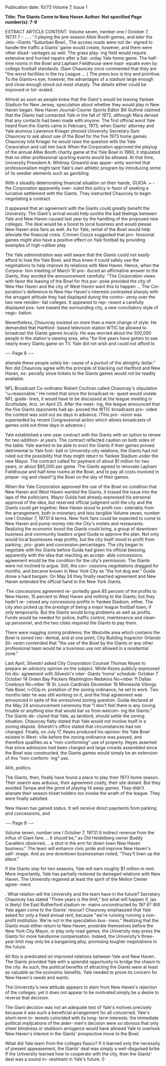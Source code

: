 Publication date: 10/73
Volume 7, Issue 1

**Title: The Giants Come to New Haven**
**Author: Not specified**
**Page number(s): 7-9**

EXTRACT ARTICLE CONTENT:
Volume seven, nwnber one I October 7, 19731 7 
:· 
... : ':1 
playing the pre-season Albie Booth 
games, and later the Jets--Giants 
"Suburban Bowl., 
The access roads were not de-
signed to handle the traffic a 
Giants' game would create, however, 
and there were other disad-
vantages as well. The grass play-
ing field would require extensive 
and hurried repairs after a Sat-
urday Yale home game. The half-
time rooms in the Bowl and 
Lapham Fieldhouse were inad-
equate even by college football 
standards. (Sam Chauncey once 
commented that they are "the 
worst facilities in the Ivy League ... ) 
The press box is tiny and primitive. 
To the Giants•s eye, however, the 
advantages of a stadium large 
enough and close enough stood 
out most sharply. The details 
either could be improved or tol-
erated. 

Almost as soon as people knew 
that the Giant's would be leaving 
Yankee Stadium for New Jersey, 
speculation about whether they 
would play in New Haven began. 
New Haven Journal-Courier Sports 
Editor Bill Guthrie claimed that 
the Giants had contacted Yale 
in the fall of 1972, although Mara 
denied that any contacts had been 
made with anyone. The first 
official word Yale heard from the 
Giants came in February, 1973, 
when Giants' attorney and Yale 
alumnus Lawrence Krieger 
phoned University Secretary Sam 
Chauncey to ask about use of 
the Bowl for the five 1973 home 
games. Chauncey told Krieger he 
would raise the question with the 
Yale Corporation and call him back 
When the Corporation approved 
the playiug of the annual Albie 
Booth charity game at the Yale 
Bowl in 1960, it stipulated that 
no other professional sporting 
events would be allowed. At 
that time, University President 
A. Whitney Griswold was appar-
ently worried that professionalism 
might taint Yale's own athletic 
program by introducing some of 
its seedier elements such as 
gambling. 

With a steadily deteriorating 
fmancial situation on their hands, 
GUIOA 
.~.-
the Corporation apparently over-
ruled this policy in favor of 
seeking a lucrative settlement with 
the Giants. They instructed 
Chauncey to begin negotiating a 
contract. 

It appeared that an agreement 
with the Giants could greatly 
benefit the University. The Giant's 
arrival would help soothe the bad 
feelings between Yale and New 
Haven caused last year by the 
handling of the proposed new 
colleges. The deal would be a boost 
to local business and would please 
New Haven area fans as well. As for 
Yale, rental of the Bowl would 
help alleviate the financial crisis. 
C:trmen Cozza suggested that pro-
fessional games might also have a 
positive effect on Yale football by 
providing examples of high-caliber 
play. 

The Yale administration was 
well aware that the Giants could 
not easily afford to lose the Yale 
Bowl, and thus knew it could 
safely use the negotiations to help 
improve its relations with New 
Haven. Hence, when the Corpora-
tion meeting of March 10 pro-
duced an affirmative answer to 
the Giants, they worded the 
announcement carefully: "The 
Corporation views with favor the 
leasing of the Bowl for this pur-
pose provided the city of New Hav 
Haven and the city of West Haven 
want this to happen ... The Cor-
poration's deference to New Hav 
Haven's interests contrasted sharply 
with the arrogant attitude they 
had displayed dunng the contro-
versy over the two new residen-
tial colleges. It appeared to rep-
resent a carefully displayed pos-
ture toward the surrounding city, 
a new conciliatory style of nego-
tiation. 

Nevertheless, Chauncey insisted 
on more than a mere change of 
style. He demanded that Hartford-
based television station WTIC 
be allowed to broadcast the Giants 
games locaUy. He was worried 
about the 500,000 people in the 
station's viewing area, who "for 
five years have gotten to see nearly 
every Giants game on TV. Yale did 
not wish and could not afford to 


--- Page 8 ---

alienate these people solely be-
cause of a pursuit of the almighty 
dollar." Nor did Chauncey agree 
with the principle of blacking 
out Hartford and New Haven, es-
pecially since tickets to the Giants 
games would not be readily 
available. 

NFL Broadcast Co-ordinator 
Robert Cochran called Chauncey's 
stipulation "u~reasonable." He 
noted that since the broadcast re-
quest would violate NFL guide-
lines, it would have to be discussed 
at the league meeting in Scottsdale, 
Ariz. on April 25. After the meet-
ing, the league announced that the 
five Giants opponents had ap-
proved the WTIC broadcasts pro-
vided the contest was sold out 
six days in advance. (This pro-
vision was superseded by recent 
Congressional action which allows 
broadcasts of games sold out 
three days in advance.) 

Yale established a one-year 
contract with the Giants with an 
option to renew for two addition-
al years. The contract reflected 
caution on both sides of the 
table: Yale wanted to be able to 
evict the Giants if their games 
proved detrimental to Yale foot-
ball or University-city relations; 
the Giants had not ruled out the 
possibility that they might return 
to Yankee Stadium under the 
new Mayor. The contract called 
for payment of about $1 million 
for two years, or about $85,000 
per game. The Giants agreed to 
renovate Lapham Fieldhouse and 
half-time rooms at the Bowl, and 
to pay all costs involved in prepar-
ing and cleani!"g the Bowl on the 
day of their games. 

When the Yale Corporation 
approved the use of the Bowl on 
condition that New Haven and 
West Haven wanted the Giants, 
it tossed the issue into the laps of 
the politicians. Mayor Guida had 
already expressed his personal 
approval of the idea, but reserved 
official judgment until the city 
and the Giants could get together. 
New Haven stood to profit con-
siderably from the arrangement, 
both in monetary and less tangible 
Volume seven, number one I October 7, 19731 8 
terms. New York fans could be 
expected to come to New Haven 
and pump money into the City's 
motels and restaurants. Realizing 
the economic boost the Giants 
could bring, a group of downtown 
business and community leaders 
urged Guida to approve the plan. 
Not only would local businesses 
reap profits, but the city itself 
stood to profit from parking·, pro-
gram and concession percentages. 
The city began to negotiate with 
the Giants before Guida had given 
his official blessing, apparently with 
the idea that reaching an accept-
able concessions agreement would 
be the condition for the city's 
permission. The Giants were not 
inclined to argue. Still, the con-
cessions negotiations dragged for 
months, and became known in 
New York City as "the hot dog 
war." Guida drove a hard bargain. 
On May 24 they finally reached 
agreement and New Haven extended 
the official hand to the New York 
Giants. 

·The concessions agreement re-
portedly gave 85 percent of the 
profits to New Haven, 15 percent 
to West Haven and nothing to 
the Giants; but they hadn't re-
ceived any concessions profits 
in Yankee Stadium, either. The 
city also picked up the prestige 
of being a major league football 
town, if only temporarily. But 
the Giants would bring problems 
as well as profits. Funds would 
be needed for police, traffic 
control, maintenance and clean-up 
personnel, and the two cities 
required the Giants to pay them. 

There were nagging zoning 
problems: the Westville area which 
contains the Bowl is zoned resi-
dential, and at one point, City 
Building Inspector Orlando Sil-
vestri contended that "the use 
of the Bowl by the Giants or any 
other professional team would be 
a business use not allowed in a 
residential zone." 

Last April, Silvestri asked City 
Corporation Counsel Thomas 
Keyes to prepare an advisory 
opinion on the subject. While 
Keyes publicly expressed his dis-
agreement with Silvestri's inter-
Giants 'home' 
schedule: 
October 7 
October 14 
Green Bay Packers 
Washington Redskins 
No~mber 11 Dallas Cowboys 
No~mber 18 St. Louis Cardinals 
December 16 Minnesota Vikings 
Yale Bowl, 
l=OOp.m. 
pretation of the zoning ordinance, 
he set to work. Two months later 
he was still working on it, and the 
final agreement was announced 
in spite of the unresolved zoning 
question. Guida declared at the 
May 24 announcement ceremony 
that "I don't feel there is any 
zoning trouble or anything else 
that would bar us from welcom-
ing the Giants." The Giants de-
clared that Yale, as landlord, 
should settle the zoning situation. 
Chauncey flatly stated that Yale 
would not involve itself in a 
zoning dispute. Silvestri's office 
stated that circumstances had 
not changed. Finally, on July 17, 
Keyes produced his opinion: 
the Yale Bowl existed in West-
ville before the zoning ordinance 
was passed, and therefore qualifies 
as a "non-conforming" use of 
property. Keyes asserted that 
since admission had been charged 
and large crowds assembled since 
the Bowl was constructed, the 
Giants games would simply be 
an extension of this "non-conform-
ing" use. 

Ahh, politics. 

The Giants, then, finally have 
found a place to play their 1973 
home season. Their search was 
arduous, their agreement costly, 
their site distant. But they avoided 
Tampa and the grind of playing 
14 away games. They didn't 
alienate their season ticket holders 
nor invoke the wrath of the league. 
They were finally satisfied. 

New Haven has gained status. 
It will receive direct payments 
from parking and concessions, and 


--- Page 9 ---

> 
Volume seven, number one I October 7, 19731 9 
indirect revenue from the influx of 
Giant fans ... It should be," as Old 
Heidelberg owner Buddy Cavallero 
observed, .. a shot in the arm for 
down town New Haven business." 
The team will enhance civic pride 
and improve New Haven's self-
image. And as one downtown 
businessman noted, "They'll 
liven up the place." 

If the Giants stay for two seasons, 
Yale will earn roughly $1 million 
in rent. More importantly, Yale 
has partially restored its damaged 
relations with New Haven. The 
University regained at least the 
spirit of the Mellon Center agree-
ment. 

. 
What relation will the University 
and the team have in the future? 
Secretary Chauncey has stated 
"Three years is the limit," but 
what will happen if, (as is likely) 
the East Rutherford stadium re-
mains unconstructed by 197 6? 
Will Yale again come to the Giants' 
rescue? Chauncey emphasized 
that Yale asked for only a fixed 
annual rent, because "we're running 
running a non-profit institution. 
We're not in the speculation bus-
iness." Realizing that the Giants 
must either return to New Haven, 
prostrate themselves before the 
New York City Mayor, or play 
only road games, the University 
may press the Giants for more 
handsome compensation. Indeed, 
the University's three-year limit 
may only be a bargaining ploy, 
promising tougher negotiations 
in the future. 

All this is predicated on improved 
relations between Yale and New 
Haven. The Giants provided Yale 
with a splendid opportunity to 
bridge the chasm to the city. As 
such, the political benefits of 
attracting the Giants were at 
least as valuable as the economic 
benefits. Yale needed to prove 
its concern for New Haven's needs 
and wants. 

The University's new attitude 
appears to stem from New Haven's 
rejection of the colleges; yet it 
does not appear to be motivated 
simply be a desire to reverse that 
decision. 

The Giant decision was not an 
adequate test of Yale's motives 
precisely because it was such a 
beneficial arrangement for all 
concerned. Yale's short-term in-
terests coincided with its long-
term interests: the immediate 
political impljcations of the alder-
men's decision were so obvious 
that only sheer blindness or 
stubborn arrogance would have 
allowed Yale to overlook New 
Haven's interest in the Giants' 
prospective move to the Bowl. 

What did Yale learn from 
the colleges fiasco? If it learned 
only the necessity of present 
appeasement, the Giants' deal 
was simply a well-disguised bribe 
If the University learned how to 
cooperate with the city, then 
the Giants' deal was a sound in-
vestment in Yale's future. 0